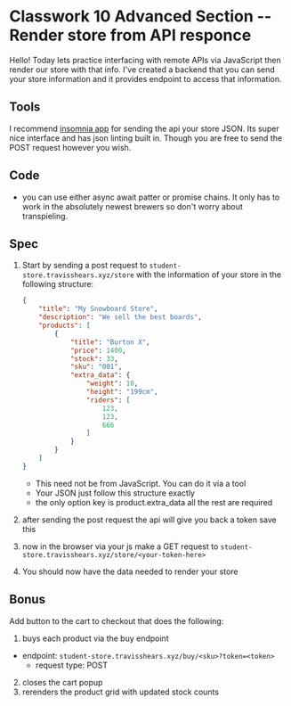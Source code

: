 # Classwork 10 Advanced Section -- Render store from API responce

Hello! Today lets practice interfacing with remote APIs via JavaScript then render our store with
that info. I've created a backend that you can send your store information and it provides endpoint
to access that information.

## Tools

I recommend [insomnia app](https://insomnia.rest/) for sending the api your store JSON. Its super nice interface and has
json linting built in. Though you are free to send the POST request however you wish.

## Code

- you can use either async await patter or promise chains. It only has to work in the absolutely newest brewers so don't worry about transpieling.

## Spec

1. Start by sending a post request to `student-store.travisshears.xyz/store` with the information of your store in the following structure:

    ```json
    {
        "title": "My Snowboard Store",
        "description": "We sell the best boards",
        "products": [
            {
                "title": "Burton X",
                "price": 1400,
                "stock": 33,
                "sku": "001",
                "extra_data": {
                    "weight": 10,
                    "height": "199cm",
                    "riders": [
                        123,
                        123,
                        666
                    ]
                }
            }
        ]
    }
    ```
    - This need not be from JavaScript. You can do it via a tool
    - Your JSON just follow this structure exactly
    - the only option key is product.extra_data all the rest are required

1. after sending the post request the api will give you back a token save this

1. now in the browser via your js make a GET request to `student-store.travisshears.xyz/store/<your-token-here>`

1. You should now have the data needed to render your store

## Bonus

Add button to the cart to checkout that does the following:

1. buys each product via the buy endpoint
  - endpoint: `student-store.travisshears.xyz/buy/<sku>?token=<token>`
    - request type: POST
2. closes the cart popup
3. rerenders the product grid with updated stock counts
